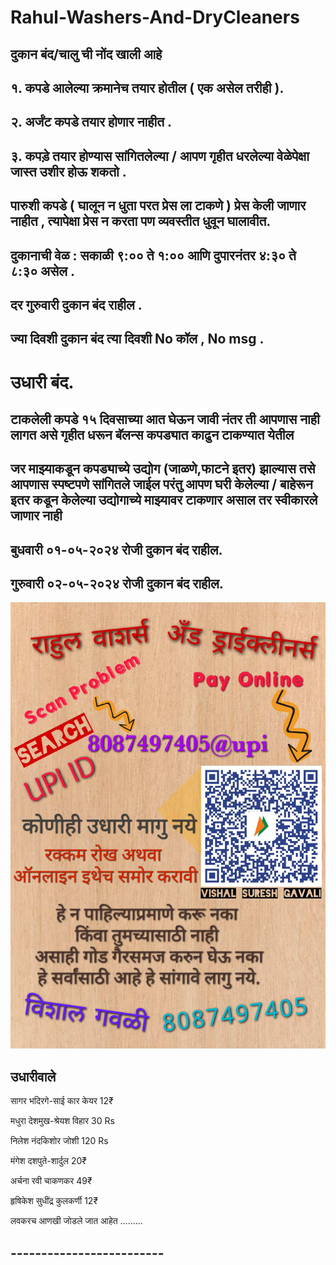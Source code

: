 # Rahul-Washers-And-DryCleaners

## **दुकान बंद/चालु ची नोंद खाली आहे**

## **१. कपडे आलेल्या क्रमानेच तयार होतील ( एक असेल तरीही ).**

## **२. अर्जंट कपडे तयार होणार नाहीत .**

## **३. कपड़े तयार होण्यास सांगितलेल्या / आपण गृहीत धरलेल्या वेळेपेक्षा जास्त उशीर होऊ शकतो .** 

## **पारुशी कपडे ( घालून न धुता परत प्रेस ला टाकणे ) प्रेस केली जाणार नाहीत , त्यापेक्षा प्रेस न करता पण व्यवस्तीत धुवून घालावीत.**

## **दुकानाची वेळ :  सकाळी ९:०० ते १:०० आणि दुपारनंतर ४:३० ते ८:३० असेल .**
## **दर गुरुवारी दुकान बंद राहील .**


## **ज्या दिवशी दुकान बंद त्या दिवशी No कॉल , No msg .**

# **उधारी बंद.**

## **टाकलेली कपडे १५ दिवसाच्या आत घेऊन जावी नंतर ती आपणास नाही लागत असे गृहीत धरून बॅलन्स कपड्यात काढुन टाकण्यात येतील**

## **जर माझ्याकडून कपड्याच्ये उद्योग (जाळणे,फाटने इतर)  झाल्यास तसे आपणास स्पष्टपणे सांगितले जाईल परंतु आपण घरी केलेल्या / बाहेरून इतर कडून केलेल्या उद्योगाच्ये माझ्यावर टाकणार असाल तर स्वीकारले जाणार नाही**

## **बुधवारी ०१-०५-२०२४ रोजी दुकान बंद राहील.**

## **गुरुवारी ०२-०५-२०२४ रोजी दुकान बंद राहील.**


![Udhari Image](2.jpg)


## **उधारीवाले**

सागर भदिरगे-साई कार केयर 12₹

मधुरा देशमुख-श्रेयश विहार 30 Rs

निलेश नंदकिशोर जोशी 120 Rs

मंगेश दशपुते-शार्दुल 20₹ 

अर्चना रवी चाकणकर 49₹

हृषिकेश सुधींद्र कुलकर्णी 12₹


लवकरच आणखी जोडले जात आहेत .........

## -------------------------



